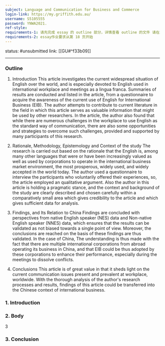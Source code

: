 ```yaml
---
subject: Language and Communication for Business and Commerce
login-link: https://my.griffith.edu.au/
username: S5105555
password: YNWA2021.
ref-style: 
requirements-1: 请先完成 essay 的 outline 部分，详情查看 outline 的文件 请在北京时间 03.30 16:00 完成
requirements-2: essay作业要求从第 18 页开始
---
```

status: #unsubmitted 
link: [[GU#^f33b09]]

---

### Outline

1. Introduction
This article investigates the current widespread situation of English over the world, and is especially devoted to English used in international workplace and meetings as a lingua franca. Summaries of results are conducted and listed in the article, from a questionnaire to acquire the awareness of the current use of English for International Business (EIB). The author attempts to contribute to current literature in the field in which this article serves as valuable information that might be used by other researchers. In the article, the author also found that while there are numerous challenges in the workplace to use English as the standard way of communication, there are also some opportunities and strategies to overcome such challenges, provided and supported by many participants of this research.

2. Rationale, Methodology, Epistemology and Context of the study
The research is carried out based on the rationale that the English is, among many other languages that were or have been increasingly valued as well as used by corporations to operate in the international business market environment, the most prosperous, widely used, and widely accepted in the world today. The author used a questionnaire to interview the participants who voluntarily offered their experiences, so, the article employed an qualitative argument. Also the author in this article is holding a pragmatic stance, and the context and background of the study are clearly described and chosen carefully within a comparatively small area which gives credibility to the article and which gives sufficient data for analysis.

3. Findings, and Its Relation to China
Findings are concluded with perspectives from native English speaker (NES) data and Non-native English speaker (NNES) data, which ensures that the results can be validated as not biased towards a single point of view. Moreover, the conclusions are reached on the basis of these findings are thus validated. In the case of China, The understanding is thus made with the fact that there are multiple international corporations from abroad operating its business in China, and that EIB could be thus adopted by these corporations to enhance their performance, especially during the meetings to dissolve conflicts.

4. Conclusions
This article is of great value in that it sheds light on the current communication issues present and prevalent at workplace, worldwide. With the thorough analysis of the author's research processes and results, findings of  this article could be transferred into the Chinese context of international business.

### 1. Introduction



### 2. Body

3

### 3. Conclusion

